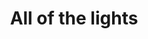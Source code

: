 ---
title: All of the lights
excerpt: The nightlife here runs the gamut, from rowdy izakayas and beer bars, to red-light entertainment and the infamous Robot Restaurant.
---